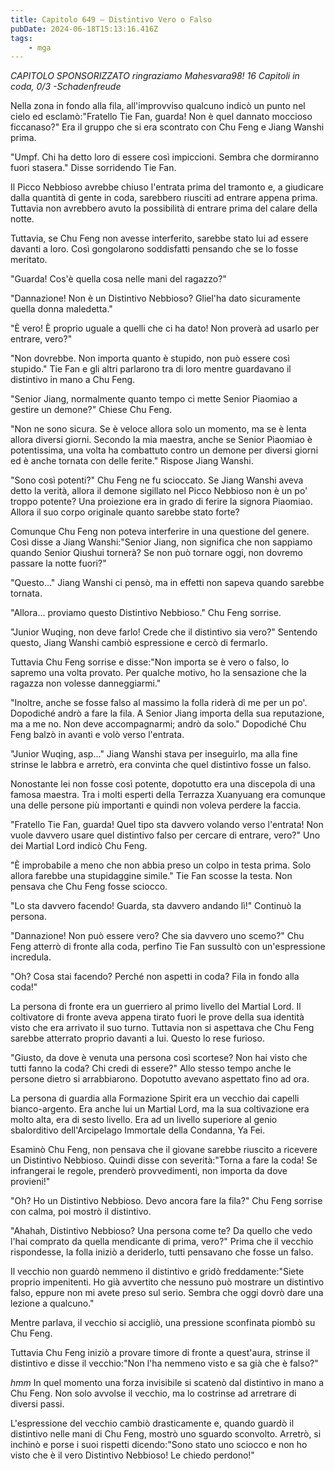 ```yaml
---
title: Capitolo 649 – Distintivo Vero o Falso
pubDate: 2024-06-18T15:13:16.416Z
tags:
    - mga
---
```



<em>CAPITOLO SPONSORIZZATO ringraziamo Mahesvara98!
16 Capitoli in coda, 0/3
-Schadenfreude</em>


Nella zona in fondo alla fila, all'improvviso qualcuno indicò un punto nel cielo ed esclamò:"Fratello Tie Fan, guarda! Non è quel dannato moccioso ficcanaso?" Era il gruppo che si era scontrato con Chu Feng e Jiang Wanshi prima.


"Umpf. Chi ha detto loro di essere così impiccioni. Sembra che dormiranno fuori stasera." Disse sorridendo Tie Fan.


Il Picco Nebbioso avrebbe chiuso l'entrata prima del tramonto e, a giudicare dalla quantità di gente in coda, sarebbero riusciti ad entrare appena prima. Tuttavia non avrebbero avuto la possibilità di entrare prima del calare della notte.


Tuttavia, se Chu Feng non avesse interferito, sarebbe stato lui ad essere davanti a loro. Così gongolarono soddisfatti pensando che se lo fosse meritato.


"Guarda! Cos'è quella cosa nelle mani del ragazzo?"


"Dannazione! Non è un Distintivo Nebbioso? Gliel'ha dato sicuramente quella donna maledetta."


"È vero! È proprio uguale a quelli che ci ha dato! Non proverà ad usarlo per entrare, vero?"


"Non dovrebbe. Non importa quanto è stupido, non può essere così stupido." Tie Fan e gli altri parlarono tra di loro mentre guardavano il distintivo in mano a Chu Feng.


"Senior Jiang, normalmente quanto tempo ci mette Senior Piaomiao a gestire un demone?" Chiese Chu Feng.


"Non ne sono sicura. Se è veloce allora solo un momento, ma se è lenta allora diversi giorni. Secondo la mia maestra, anche se Senior Piaomiao è potentissima, una volta ha combattuto contro un demone per diversi giorni ed è anche tornata con delle ferite." Rispose Jiang Wanshi.


 "Sono così potenti?" Chu Feng ne fu scioccato. Se Jiang Wanshi aveva detto la verità, allora il demone sigillato nel Picco Nebbioso non è un po' troppo potente? Una proiezione era in grado di ferire la signora Piaomiao. Allora il suo corpo originale quanto sarebbe stato forte?


Comunque Chu Feng non poteva interferire in una questione del genere. Così disse a Jiang Wanshi:"Senior Jiang, non significa che non sappiamo quando Senior Qiushui tornerà? Se non può tornare oggi, non dovremo passare la notte fuori?"


"Questo..." Jiang Wanshi ci pensò, ma in effetti non sapeva quando sarebbe tornata.


"Allora... proviamo questo Distintivo Nebbioso." Chu Feng sorrise.


"Junior Wuqing, non deve farlo! Crede che il distintivo sia vero?" Sentendo questo, Jiang Wanshi cambiò espressione e cercò di fermarlo.


Tuttavia Chu Feng sorrise e disse:"Non importa se è vero o falso, lo sapremo una volta provato. Per qualche motivo, ho la sensazione che la ragazza non volesse danneggiarmi."


"Inoltre, anche se fosse falso al massimo la folla riderà di me per un po'. Dopodiché andrò a fare la fila. A Senior Jiang importa della sua reputazione, ma a me no. Non deve accompagnarmi; andrò da solo." Dopodiché Chu Feng balzò in avanti e volò verso l'entrata.


"Junior Wuqing, asp..." Jiang Wanshi stava per inseguirlo, ma alla fine strinse le labbra e arretrò, era convinta che quel distintivo fosse un falso.


Nonostante lei non fosse così potente, dopotutto era una discepola di una famosa maestra. Tra i molti esperti della Terrazza Xuanyuang era comunque una delle persone più importanti e quindi non voleva perdere la faccia.


"Fratello Tie Fan, guarda! Quel tipo sta davvero volando verso l'entrata! Non vuole davvero usare quel distintivo falso per cercare di entrare, vero?" Uno dei Martial Lord indicò Chu Feng.


"È improbabile a meno che non abbia preso un colpo in testa prima. Solo allora farebbe una stupidaggine simile." Tie Fan scosse la testa. Non pensava che Chu Feng fosse sciocco.


"Lo sta davvero facendo! Guarda, sta davvero andando lì!" Continuò la persona.


"Dannazione! Non può essere vero? Che sia davvero uno scemo?" Chu Feng atterrò di fronte alla coda, perfino Tie Fan sussultò con un'espressione incredula.


"Oh? Cosa stai facendo? Perché non aspetti in coda? Fila in fondo alla coda!"


 La persona di fronte era un guerriero al primo livello del Martial Lord. Il coltivatore di fronte aveva appena tirato fuori le prove della sua identità visto che era arrivato il suo turno. Tuttavia non si aspettava che Chu Feng sarebbe atterrato proprio davanti a lui. Questo lo rese furioso.


"Giusto, da dove è venuta una persona così scortese? Non hai visto che tutti fanno la coda? Chi credi di essere?" Allo stesso tempo anche le persone dietro si arrabbiarono. Dopotutto avevano aspettato fino ad ora.


La persona di guardia alla Formazione Spirit era un vecchio dai capelli bianco-argento. Era anche lui un Martial Lord, ma la sua coltivazione era molto alta, era di sesto livello. Era ad un livello superiore al genio sbalorditivo dell'Arcipelago Immortale della Condanna, Ya Fei.


Esaminò Chu Feng, non pensava che il giovane sarebbe riuscito a ricevere un Distintivo Nebbioso. Quindi disse con severità:"Torna a fare la coda! Se infrangerai le regole, prenderò provvedimenti, non importa da dove provieni!"


"Oh? Ho un Distintivo Nebbioso. Devo ancora fare la fila?" Chu Feng sorrise con calma, poi mostrò il distintivo.


"Ahahah, Distintivo Nebbioso? Una persona come te? Da quello che vedo l'hai comprato da quella mendicante di prima, vero?" Prima che il vecchio rispondesse, la folla iniziò a deriderlo, tutti pensavano che fosse un falso.


Il vecchio non guardò nemmeno il distintivo e gridò freddamente:"Siete proprio impenitenti. Ho già avvertito che nessuno può mostrare un distintivo falso, eppure non mi avete preso sul serio. Sembra che oggi dovrò dare una lezione a qualcuno."


Mentre parlava, il vecchio si accigliò, una pressione sconfinata piombò su Chu Feng.


Tuttavia Chu Feng iniziò a provare timore di fronte a quest'aura, strinse il distintivo e disse il vecchio:"Non l'ha nemmeno visto e sa già che è falso?"


*hmm* In quel momento una forza invisibile si scatenò dal distintivo in mano a Chu Feng. Non solo avvolse il vecchio, ma lo costrinse ad arretrare di diversi passi.


L'espressione del vecchio cambiò drasticamente e, quando guardò il distintivo nelle mani di Chu Feng, mostrò uno sguardo sconvolto. Arretrò, si inchinò e porse i suoi rispetti dicendo:"Sono stato uno sciocco e non ho visto che è il vero Distintivo Nebbioso! Le chiedo perdono!"
                                


                                



